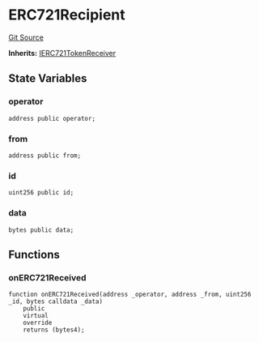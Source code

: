 # ERC721Recipient
[Git Source](https://github.com/dustinstacy/boncurs/blob/8dd3d6e20d7e085dbf2dccdde2c14001616467cf/lib/forge-std/test/mocks/MockERC721.t.sol)

**Inherits:**
[IERC721TokenReceiver](/lib/forge-std/src/interfaces/IERC721.sol/interface.IERC721TokenReceiver.md)


## State Variables
### operator

```solidity
address public operator;
```


### from

```solidity
address public from;
```


### id

```solidity
uint256 public id;
```


### data

```solidity
bytes public data;
```


## Functions
### onERC721Received


```solidity
function onERC721Received(address _operator, address _from, uint256 _id, bytes calldata _data)
    public
    virtual
    override
    returns (bytes4);
```

